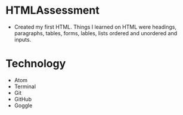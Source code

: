 # HTMLAssessment
* Created my first HTML. Things I learned on HTML were headings, paragraphs, tables, forms, lables, lists ordered and unordered and inputs.

# Technology
* Atom
* Terminal
* Git
* GitHub
* Goggle
